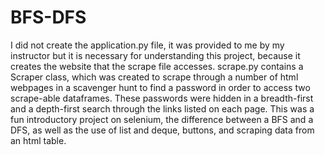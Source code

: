 # BFS-DFS
I did not create the application.py file, it was provided to me by my instructor but it is necessary for understanding this project, because it creates
the website that the scrape file accesses.
scrape.py contains a Scraper class, which was created to scrape through a number of html webpages in a scavenger hunt to find a password
in order to access two scrape-able dataframes. These passwords were hidden in a breadth-first and a depth-first search through the 
links listed on each page. This was a fun introductory project on selenium, the difference between a BFS and a DFS, as well as the use of list and deque,
buttons, and scraping data from an html table.
